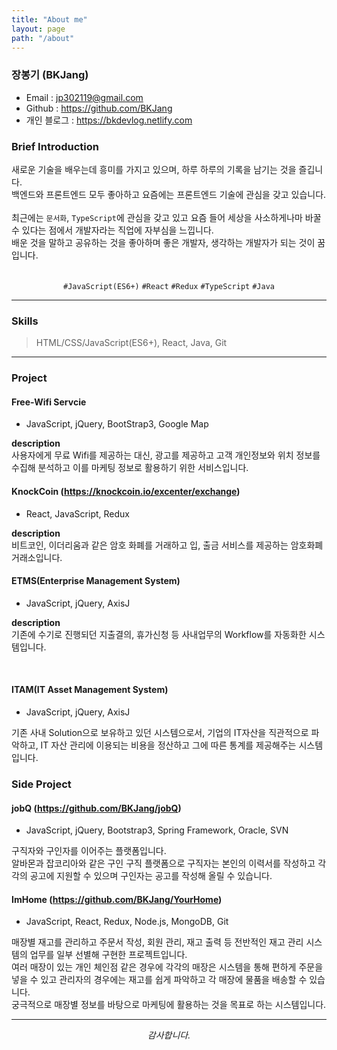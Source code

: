 ```yaml
---
title: "About me"
layout: page
path: "/about"
---
```


### 장봉기 (BKJang)

- Email : jp302119@gmail.com
- Github : https://github.com/BKJang
- 개인 블로그 : https://bkdevlog.netlify.com

### Brief Introduction

새로운 기술을 배우는데 흥미를 가지고 있으며, 하루 하루의 기록을 남기는 것을 즐깁니다. <br/>백엔드와 프론트엔드 모두 좋아하고 요즘에는 프론트엔드 기술에 관심을 갖고 있습니다.<br/><br/>최근에는 `문서화`, `TypeScript`에 관심을 갖고 있고 요즘 들어 세상을 사소하게나마 바꿀 수 있다는 점에서 개발자라는 직업에 자부심을 느낍니다.<br/>
배운 것을 말하고 공유하는 것을 좋아하며 좋은 개발자, 생각하는 개발자가 되는 것이 꿈입니다.<br/><br/>


<div align="center">

`#JavaScript(ES6+)` `#React` `#Redux` `#TypeScript` `#Java` 

</div>

---

### Skills

> HTML/CSS/JavaScript(ES6+), React, Java, Git

---

### Project

#### Free-Wifi Servcie

- JavaScript, jQuery, BootStrap3, Google Map

**description** <br/>사용자에게 무료 Wifi를 제공하는 대신, 광고를 제공하고 고객 개인정보와 위치 정보를 수집해 분석하고 이를 마케팅 정보로 활용하기 위한 서비스입니다.

#### KnockCoin (https://knockcoin.io/excenter/exchange)

- React, JavaScript, Redux

**description**<br/> 비트코인, 이더리움과 같은 암호 화폐를 거래하고 입, 출금 서비스를 제공하는 암호화폐 거래소입니다.

#### ETMS(Enterprise Management System)

- JavaScript, jQuery, AxisJ

**description**<br/>  기존에 수기로 진행되던 지출결의, 휴가신청 등 사내업무의 Workflow를 자동화한 시스템입니다.  

<br/>

#### ITAM(IT Asset Management System)

- JavaScript, jQuery, AxisJ

기존 사내 Solution으로 보유하고 있던 시스템으로서, 기업의 IT자산을 직관적으로 파악하고, IT 자산 관리에 이용되는 비용을 정산하고 그에 따른 통계를 제공해주는 시스템입니다.

### Side Project

#### jobQ (https://github.com/BKJang/jobQ)

- JavaScript, jQuery, Bootstrap3, Spring Framework, Oracle, SVN

구직자와 구인자를 이어주는 플랫폼입니다. <br/>알바몬과 잡코리아와 같은 구인 구직 플랫폼으로 구직자는 본인의 이력서를 작성하고 각각의 공고에 지원할 수 있으며 구인자는 공고를 작성해 올릴 수 있습니다.

#### ImHome (https://github.com/BKJang/YourHome)

- JavaScript, React, Redux, Node.js, MongoDB, Git

매장별 재고를 관리하고 주문서 작성, 회원 관리, 재고 출력 등 전반적인 재고 관리 시스템의 업무를 일부 선별해 구현한 프로젝트입니다.<br/>여러 매장이 있는 개인 체인점 같은 경우에 각각의 매장은 시스템을 통해 편하게 주문을 넣을 수 있고 관리자의 경우에는 재고를 쉽게 파악하고 각 매장에 물품을 배송할 수 있습니다. <br/>궁극적으로 매장별 정보를 바탕으로 마케팅에 활용하는 것을 목표로 하는 시스템입니다.

---

<div align="center">

_감사합니다._

</div>
